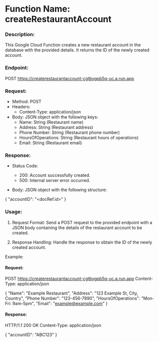 # Function Name: createRestaurantAccount

### Description:

This Google Cloud Function creates a new restaurant account in the database with the provided details. It returns the ID of the newly created account.

### Endpoint:

POST https://createrestaurantaccount-cgtbvgpb5q-uc.a.run.app

### Request:

* Method: POST
* Headers:
    - Content-Type: application/json
* Body: JSON object with the following keys:
    - Name: String (Restaurant name)
    - Address: String (Restaurant address)
    - Phone Number: String (Restaurant phone number)
    - HoursOfOperations: String (Restaurant hours of operations)
    - Email: String (Restaurant email)

### Response:

* Status Code:
    - 200: Account successfully created.
    - 500: Internal server error occurred.

* Body: JSON object with the following structure:

{
  "accountID": "<docRef.id>"
}

### Usage:

1. Request Format: Send a POST request to the provided endpoint with a JSON body containing the details of the restaurant account to be created.

2. Response Handling: Handle the response to obtain the ID of the newly created account.

Example:

#### Request:

POST https://createrestaurantaccount-cgtbvgpb5q-uc.a.run.app
Content-Type: application/json

{
  "Name": "Example Restaurant",
  "Address": "123 Example St, City, Country",
  "Phone Number": "123-456-7890",
  "HoursOfOperations": "Mon-Fri: 9am-5pm",
  "Email": "example@example.com"
}

#### Response:

HTTP/1.1 200 OK
Content-Type: application/json

{
  "accountID": "ABC123"
}